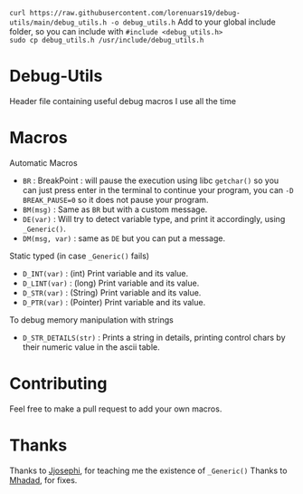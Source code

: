 `curl https://raw.githubusercontent.com/lorenuars19/debug-utils/main/debug_utils.h -o debug_utils.h`
Add to your global include folder, so you can include with `#include <debug_utils.h>` <br>
`sudo cp debug_utils.h /usr/include/debug_utils.h`
# Debug-Utils
Header file containing useful debug macros I use all the time

# Macros
Automatic Macros
- `BR` : BreakPoint : will pause the execution using libc `getchar()` so you can just press enter in the terminal to continue your program, you can `-D BREAK_PAUSE=0` so it does not pause your program.
- `BM(msg)` : Same as `BR` but with a custom message.
- `DE(var)` : Will try to detect variable type, and print it accordingly, using `_Generic()`.
- `DM(msg, var)` : same as `DE` but you can put a message.

Static typed (in case `_Generic()` fails)
- `D_INT(var)` : (int) Print variable and its value.
- `D_LINT(var)` : (long) Print variable and its value.
- `D_STR(var)` : (String) Print variable and its value.
- `D_PTR(var)` : (Pointer) Print variable and its value.

To debug memory manipulation with strings
- `D_STR_DETAILS(str)` : Prints a string in details, printing control chars by their numeric value in the ascii table.

# Contributing
Feel free to make a pull request to add your own macros.

# Thanks
Thanks to [Jjosephi](https://github.com/FlavorlessQuark), for teaching me the existence of `_Generic()`
Thanks to [Mhadad](https://github.com/Matthew-Dreemurr), for fixes.
